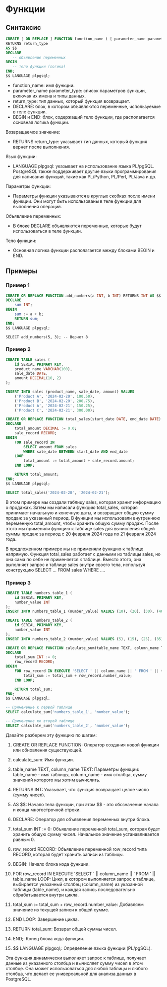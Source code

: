 # Функции

## Синтаксис

```SQL
CREATE [ OR REPLACE ] FUNCTION function_name ( [ parameter_name parameter_type [, ...] ] )
RETURNS return_type
AS $$
DECLARE
   -- объявление переменных
BEGIN
   -- тело функции (логика)
END;
$$ LANGUAGE plpgsql;
```

* function_name: имя функции.
* parameter_name parameter_type: список параметров функции, включая их имена и типы данных.
* return_type: тип данных, который функция возвращает.
* DECLARE: блок, в котором объявляются переменные, используемые в теле функции.
* BEGIN и END: блок, содержащий тело функции, где располагается основная логика функции.

Возвращаемое значение:

* RETURNS return_type: указывает тип данных, который функция вернет после выполнения.

Язык функции:
* LANGUAGE plpgsql: указывает на использование языка PL/pgSQL. PostgreSQL также поддерживает другие языки программирования для написания функций, такие как PL/Python, PL/Perl, PL/Java и др.

Параметры функции:
* Параметры функции указываются в круглых скобках после имени функции. Они могут быть использованы в теле функции для выполнения операций.

Объявление переменных:
* В блоке DECLARE объявляются переменные, которые будут использоваться в теле функции.

Тело функции:
* Основная логика функции располагается между блоками BEGIN и END.

## Примеры

### Пример 1

```SQL
CREATE OR REPLACE FUNCTION add_numbers(a INT, b INT) RETURNS INT AS $$
DECLARE
    sum INT;
BEGIN
    sum := a + b;
    RETURN sum;
END;
$$ LANGUAGE plpgsql;
```
```
SELECT add_numbers(5, 3); -- Вернет 8
```

### Пример 2

```SQL
CREATE TABLE sales (
    id SERIAL PRIMARY KEY,
    product_name VARCHAR(100),
    sale_date DATE,
    amount DECIMAL(10, 2)
);

INSERT INTO sales (product_name, sale_date, amount) VALUES
    ('Product A', '2024-02-20', 100.50),
    ('Product B', '2024-02-20', 200.75),
    ('Product A', '2024-02-21', 150.25),
    ('Product C', '2024-02-21', 300.00);
```

```SQL
CREATE OR REPLACE FUNCTION total_sales(start_date DATE, end_date DATE) RETURNS DECIMAL AS $$
DECLARE
    total_amount DECIMAL := 0.0;
    sale_record RECORD;
BEGIN
    FOR sale_record IN
        SELECT amount FROM sales
        WHERE sale_date BETWEEN start_date AND end_date
    LOOP
        total_amount := total_amount + sale_record.amount;
    END LOOP;

    RETURN total_amount;
END;
$$ LANGUAGE plpgsql;
```

```SQL
SELECT total_sales('2024-02-20', '2024-02-21');
```

В этом примере мы создали таблицу sales, которая хранит информацию о продажах. Затем мы написали функцию total_sales, которая принимает начальную и конечную даты, и возвращает общую сумму продаж за указанный период. В функции мы использовали внутреннюю переменную total_amount, чтобы хранить общую сумму продаж. После этого мы применили функцию к таблице sales для вычисления общей суммы продаж за период с 20 февраля 2024 года по 21 февраля 2024 года.

В предложенном примере мы не применяли функцию к таблице напрямую. Функция total_sales работает с данными из таблицы sales, но она сама по себе не применяется к таблице. Вместо этого, она выполняет запрос к таблице sales внутри своего тела, используя конструкцию SELECT ... FROM sales WHERE ....

### Пример 3

```SQL
CREATE TABLE numbers_table_1 (
    id SERIAL PRIMARY KEY,
    number_value INT
);
INSERT INTO numbers_table_1 (number_value) VALUES (10), (20), (30), (40), (50);

CREATE TABLE numbers_table_2 (
    id SERIAL PRIMARY KEY,
    number_value INT
);
INSERT INTO numbers_table_2 (number_value) VALUES (5), (15), (25), (35), (45);
```

```SQL
CREATE OR REPLACE FUNCTION calculate_sum(table_name TEXT, column_name TEXT) RETURNS INT AS $$
DECLARE
    total_sum INT := 0;
    row_record RECORD;
BEGIN
    FOR row_record IN EXECUTE 'SELECT ' || column_name || ' FROM ' || table_name LOOP
        total_sum := total_sum + row_record.number_value;
    END LOOP;

    RETURN total_sum;
END;
$$ LANGUAGE plpgsql;
```

```SQL
-- Применение к первой таблице
SELECT calculate_sum('numbers_table_1', 'number_value');

-- Применение ко второй таблице
SELECT calculate_sum('numbers_table_2', 'number_value');
```

Давайте разберем эту функцию по шагам:

1. CREATE OR REPLACE FUNCTION:
Оператор создания новой функции или обновления существующей.

2. calculate_sum:
Имя функции.

3. table_name TEXT, column_name TEXT:
Параметры функции: table_name - имя таблицы, column_name - имя столбца, сумму значений которого мы хотим вычислить.

4. RETURNS INT:
Указывает, что функция возвращает целое число (сумму чисел).

5. AS \$$:
Начало тела функции, при этом $$ - это обозначение начала и конца многострочной строки.

6. DECLARE:
Оператор для объявления переменных внутри блока.

7. total_sum INT := 0:
Объявление переменной total_sum, которая будет хранить общую сумму чисел. Начальное значение устанавливается равным 0.

8. row_record RECORD:
Объявление переменной row_record типа RECORD, которая будет хранить записи из таблицы.

9. BEGIN:
Начало блока кода функции.

10. FOR row_record IN EXECUTE 'SELECT ' || column_name || ' FROM ' || table_name LOOP:
Цикл, в котором выполняется запрос к таблице, выбирается указанный столбец (column_name) из указанной таблицы (table_name), и каждая запись последовательно обрабатывается внутри цикла.

11. total_sum := total_sum + row_record.number_value:
Добавляем значение из текущей записи к общей сумме.

12. END LOOP:
Завершение цикла.

13. RETURN total_sum:
Возврат общей суммы чисел.

14. END;:
Конец блока кода функции.

15. \$$ LANGUAGE plpgsql;:
Определение языка функции (PL/pgSQL).

Эта функция динамически выполняет запрос к таблице, получает данные из указанного столбца и вычисляет сумму чисел в этом столбце. Она может использоваться для любой таблицы и любого столбца, что делает ее универсальной для анализа данных в PostgreSQL.